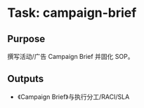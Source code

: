 # Task: campaign-brief

## Purpose

撰写活动/广告 Campaign Brief 并固化 SOP。

## Outputs

- 《Campaign Brief》与执行分工/RACI/SLA
